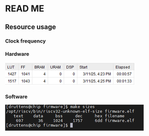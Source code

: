 # READ ME

## Resource usage

### Clock frequency


### Hardware 

![alt text](image-1.png)

### Software

![alt text](image-2.png)
